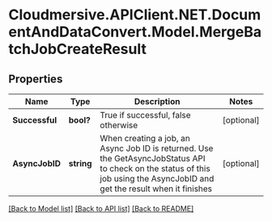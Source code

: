 # Cloudmersive.APIClient.NET.DocumentAndDataConvert.Model.MergeBatchJobCreateResult
## Properties

Name | Type | Description | Notes
------------ | ------------- | ------------- | -------------
**Successful** | **bool?** | True if successful, false otherwise | [optional] 
**AsyncJobID** | **string** | When creating a job, an Async Job ID is returned.  Use the GetAsyncJobStatus API to check on the status of this job using the AsyncJobID and get the result when it finishes | [optional] 

[[Back to Model list]](../README.md#documentation-for-models) [[Back to API list]](../README.md#documentation-for-api-endpoints) [[Back to README]](../README.md)

